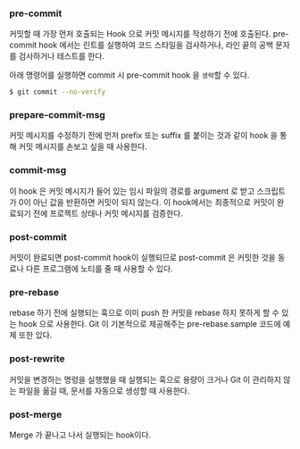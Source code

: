 ### pre-commit

커밋할 때 가장 먼저 호출되는 Hook 으로 커밋 메시지를 작성하기 전에 호출된다. pre-commit hook 에서는 린트를 실행하여 코드 스타일을 검사하거나, 라인 끝의 공백 문자를 검사하거나 테스트를 한다.

아래 명령어를 실행하면 commit 시 pre-commit hook 을 `생략`할 수 있다.

```bash
$ git commit --no-verify
```

### prepare-commit-msg

커밋 메시지를 수정하기 전에 먼저 prefix 또는 suffix 를 붙이는 것과 같이 hook 을 통해 커밋 메시지를 손보고 싶을 때 사용한다.

### commit-msg

이 hook 은 커밋 메시지가 들어 있는 임시 파일의 경로를 argument 로 받고 스크립트가 0이 아닌 값을 반환하면 커밋이 되지 않는다. 이 hook에서는 최종적으로 커밋이 완료되기 전에 프로젝트 상태나 커밋 메시지를 검증한다.

### post-commit

커밋이 완료되면 post-commit hook이 실행되므로 post-commit 은 커밋한 것을 동료나 다른 프로그램에 노티를 줄 때 사용할 수 있다.

### pre-rebase

rebase 하기 전에 실행되는 훅으로 이미 push 한 커밋을 rebase 하지 못하게 할 수 있는 hook 으로 사용한다. Git 이 기본적으로 제공해주는 pre-rebase.sample 코드에 예제 또한 있다.

### post-rewrite

커밋을 변경하는 명령을 실행했을 때 실행되는 훅으로 용량이 크거나 Git 이 관리하지 않는 파일을 옮길 때, 문서를 자동으로 생성할 때 사용한다.

### post-merge

Merge 가 끝나고 나서 실행되는 hook이다.